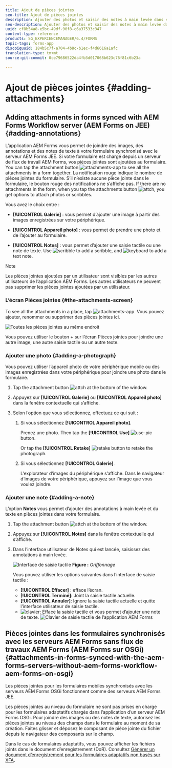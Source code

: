 ```yaml
---
title: Ajout de pièces jointes
seo-title: Ajout de pièces jointes
description: Ajouter des photos et saisir des notes à main levée dans votre tâche dans l’application AEM Forms
seo-description: Ajouter des photos et saisir des notes à main levée dans votre tâche dans l’application AEM Forms
uuid: cf8b54a8-e5bc-49df-90f8-c6a37533c347
content-type: reference
products: SG_EXPERIENCEMANAGER/6.4/FORMS
topic-tags: forms-app
discoiquuid: 184b5c7f-a704-4b8c-b1ec-f4d6616a1afc
translation-type: tm+mt
source-git-commit: 0ce79686522da4fb3d017068b623c76f81c6b23a

---
```



# Ajout de pièces jointes {#adding-attachments}

## Adding attachments in forms synced with AEM Forms Workflow server (AEM Forms on JEE) {#adding-annotations}

L’application AEM Forms vous permet de joindre des images, des annotations et des notes de texte à votre formulaire synchronisé avec le serveur AEM Forms JEE. Si votre formulaire est chargé depuis un serveur de flux de travail AEM Forms, vos pièces jointes sont ajoutées au formulaire. You can tap the attachment button ![attachments-app](assets/attachments-app.png) to see all the attachments in a form together. La notification rouge indique le nombre de pièces jointes du formulaire. S’il n’existe aucune pièce jointe dans le formulaire, le bouton rouge des notifications ne s’affiche pas. If there are no attachments in the form, when you tap the attachments button ![attch](assets/attch.png), you get options to attach photos or scribbles.

Vous avez le choix entre :

* **[!UICONTROL Galerie]** : vous permet d’ajouter une image à partir des images enregistrées sur votre périphérique.

* **[!UICONTROL Appareil photo]** : vous permet de prendre une photo et de l’ajouter au formulaire. 

* **[!UICONTROL Notes]** : vous permet d’ajouter une saisie tactile ou une note de texte. Use ![scribble](assets/scribble.png) to add a scribble, and ![keyboard](assets/keyboard.png) to add a text note.

>[!NOTE]
>
>Les pièces jointes ajoutées par un utilisateur sont visibles par les autres utilisateurs de l’application AEM Forms. Les autres utilisateurs ne peuvent pas supprimer les pièces jointes ajoutées par un utilisateur.


### L’écran Pièces jointes {#the-attachments-screen}

To see all the attachments in a place, tap ![attachments-app](assets/attachments-app.png). Vous pouvez ajouter, renommer ou supprimer des pièces jointes ici.

![Toutes les pièces jointes au même endroit](assets/attachments-screen.png)

Vous pouvez utiliser le bouton **+** sur l’écran Pièces jointes pour joindre une autre image, une autre saisie tactile ou un autre texte.

### Ajouter une photo {#adding-a-photograph}

Vous pouvez utiliser l’appareil photo de votre périphérique mobile ou des images enregistrées dans votre périphérique pour joindre une photo dans le formulaire.

1. Tap the attachment button ![attch](assets/attch.png) at the bottom of the window.
1. Appuyez sur **[!UICONTROL Galerie]** ou **[!UICONTROL Appareil photo]** dans la fenêtre contextuelle qui s’affiche.
1. Selon l’option que vous sélectionnez, effectuez ce qui suit :

   1. Si vous sélectionnez **[!UICONTROL Appareil photo]**.

      Prenez une photo. Then tap the **[!UICONTROL Use]** ![use-pic](assets/use-pic.png) button.

      Or tap the **[!UICONTROL Retake]** ![retake](assets/retake.png) button to retake the photograph.

   1. Si vous sélectionnez **[!UICONTROL Galerie]**.

      L’explorateur d’images du périphérique s’affiche. Dans le navigateur d’images de votre périphérique, appuyez sur l’image que vous voulez joindre.

### Ajouter une note {#adding-a-note}

L’option **Notes** vous permet d’ajouter des annotations à main levée et du texte en pièces jointes dans votre formulaire.

1. Tap the attachment button ![attch](assets/attch.png) at the bottom of the window.
1. Appuyez sur **[!UICONTROL Notes]** dans la fenêtre contextuelle qui s’affiche.
1. Dans l’interface utilisateur de Notes qui est lancée, saisissez des annotations à main levée.

   ![Interface de saisie tactile](assets/scribble-ui.png)
   **Figure :** *Griffonnage*

   Vous pouvez utiliser les options suivantes dans l’interface de saisie tactile :

   * **[!UICONTROL Effacer]** : efface l’écran.
   * **[!UICONTROL Terminé]**: Joint la saisie tactile actuelle.
   * **[!UICONTROL Annuler]**: Ignore la saisie tactile actuelle et quitte l’interface utilisateur de saisie tactile.
   * ![clavier](assets/keyboard.png): Efface la saisie tactile et vous permet d’ajouter une note de texte.
   ![Clavier de saisie tactile de l’application AEM Forms](assets/keyboard-inapp.png)

## Pièces jointes dans les formulaires synchronisés avec les serveurs AEM Forms sans flux de travaux AEM Forms (AEM Forms sur OSGi) {#attachments-in-forms-synced-with-the-aem-forms-servers-without-aem-forms-workflow-aem-forms-on-osgi}

Les pièces jointes pour les formulaires mobiles synchronisés avec les serveurs AEM Forms OSGi fonctionnent comme des serveurs AEM Forms JEE.

Les pièces jointes au niveau du formulaire ne sont pas prises en charge pour les formulaires adaptatifs chargés dans l’application d’un serveur AEM Forms OSGi. Pour joindre des images ou des notes de texte, autorisez les pièces jointes au niveau des champs dans le formulaire au moment de sa création. Faites glisser et déposez le composant de pièce jointe du fichier depuis le navigateur des composants sur le champ.

Dans le cas de formulaires adaptatifs, vous pouvez afficher les fichiers joints dans le document d’enregistrement (DoR). Consultez [Générer un document d’enregistrement pour les formulaires adaptatifs non basés sur XFA](/help/forms/using/generate-document-of-record-for-non-xfa-based-adaptive-forms.md).
